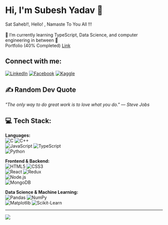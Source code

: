 # Hi, I'm Subesh Yadav 👋  

Sat Saheb!!, Hello! , Namaste To You All !!!<br>  
🌱 I’m currently learning TypeScript, Data Science, and computer engineering in between 🤣  
Portfolio (40% Completed) <a href='https://www.subeshyadav.com.np/'>Link</a>  

## Connect with me:  
[![LinkedIn](https://img.shields.io/badge/LinkedIn-%230077B5.svg?logo=linkedin&logoColor=white)](https://linkedin.com/in/subeshyadav3) 
[![Facebook](https://img.shields.io/badge/Facebook-%231877F2.svg?logo=facebook&logoColor=white)](https://www.facebook.com/subesh.yadav.54772/) 
[![Kaggle](https://img.shields.io/badge/Kaggle-%23020D26.svg?logo=kaggle&logoColor=white)](https://www.kaggle.com/subeshyadav)  

## ✍️ Random Dev Quote  
_"The only way to do great work is to love what you do." — Steve Jobs_  

## 💻 Tech Stack:  
**Languages:**  
![C](https://img.shields.io/badge/c-%2300599C.svg?style=for-the-badge&logo=c&logoColor=white) 
![C++](https://img.shields.io/badge/c++-%2300599C.svg?style=for-the-badge&logo=c%2B%2B&logoColor=white)  
![JavaScript](https://img.shields.io/badge/javascript-%23323330.svg?style=for-the-badge&logo=javascript&logoColor=%23F7DF1E) 
![TypeScript](https://img.shields.io/badge/typescript-%23007ACC.svg?style=for-the-badge&logo=typescript&logoColor=white)  
![Python](https://img.shields.io/badge/python-3670A0?style=for-the-badge&logo=python&logoColor=ffdd54)  

**Frontend & Backend:**  
![HTML5](https://img.shields.io/badge/html5-%23E34F26.svg?style=for-the-badge&logo=html5&logoColor=white) 
![CSS3](https://img.shields.io/badge/css3-%231572B6.svg?style=for-the-badge&logo=css3&logoColor=white)  
![React](https://img.shields.io/badge/react-%2320232a.svg?style=for-the-badge&logo=react&logoColor=%2361DAFB) 
![Redux](https://img.shields.io/badge/redux-%23593d88.svg?style=for-the-badge&logo=redux&logoColor=white)  
![Node.js](https://img.shields.io/badge/Node.js-%2342855B.svg?style=for-the-badge&logo=node.js&logoColor=white)  
![MongoDB](https://img.shields.io/badge/MongoDB-%2347A248.svg?style=for-the-badge&logo=mongodb&logoColor=white)  

**Data Science & Machine Learning:**  
![Pandas](https://img.shields.io/badge/pandas-%23150458.svg?style=for-the-badge&logo=pandas&logoColor=white) 
![NumPy](https://img.shields.io/badge/numpy-%23013243.svg?style=for-the-badge&logo=numpy&logoColor=white)  
![Matplotlib](https://img.shields.io/badge/matplotlib-%23ffffff.svg?style=for-the-badge&logo=matplotlib&logoColor=black) 
![Scikit-Learn](https://img.shields.io/badge/scikit_learn-%23F7931E.svg?style=for-the-badge&logo=scikit-learn&logoColor=white)  

---

[![](https://visitcount.itsvg.in/api?id=subeshyadav3&icon=0&color=0)](https://visitcount.itsvg.in)  

<!-- Proudly created with GPRM ( https://gprm.itsvg.in ) -->  
